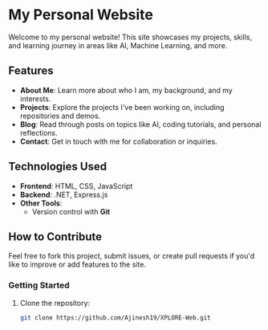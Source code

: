 # My Personal Website

Welcome to my personal website! This site showcases my projects, skills, and learning journey in areas like AI, Machine Learning, and more.

## Features

- **About Me**: Learn more about who I am, my background, and my interests.
- **Projects**: Explore the projects I've been working on, including repositories and demos.
- **Blog**: Read through posts on topics like AI, coding tutorials, and personal reflections.
- **Contact**: Get in touch with me for collaboration or inquiries.

## Technologies Used

- **Frontend**: HTML, CSS, JavaScript
- **Backend**: .NET, Express.js
- **Other Tools**: 
  - Version control with **Git**
  
## How to Contribute

Feel free to fork this project, submit issues, or create pull requests if you'd like to improve or add features to the site.

### Getting Started

1. Clone the repository:
   ```bash
   git clone https://github.com/Ajinesh19/XPLORE-Web.git
```
